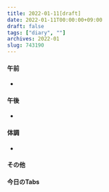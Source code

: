 ```yaml
---
title: 2022-01-11[draft]
date: 2022-01-11T00:00:00+09:00
draft: false
tags: ["diary", ""]
archives: 2022-01
slug: 743190
---
```

#### 午前
- 
#### 午後
- 
#### 体調
- 
#### その他
#### 今日のTabs